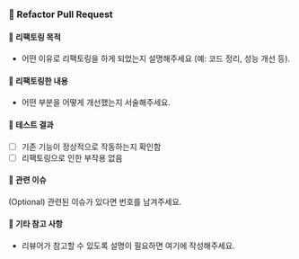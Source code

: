 ### 🔁 Refactor Pull Request

#### 📌 리팩토링 목적
- 어떤 이유로 리팩토링을 하게 되었는지 설명해주세요 (예: 코드 정리, 성능 개선 등).

#### 🔧 리팩토링한 내용
- 어떤 부분을 어떻게 개선했는지 서술해주세요.

#### 🧪 테스트 결과
- [ ] 기존 기능이 정상적으로 작동하는지 확인함
- [ ] 리팩토링으로 인한 부작용 없음

#### 📎 관련 이슈
(Optional) 관련된 이슈가 있다면 번호를 남겨주세요.

#### 📝 기타 참고 사항
- 리뷰어가 참고할 수 있도록 설명이 필요하면 여기에 작성해주세요.
